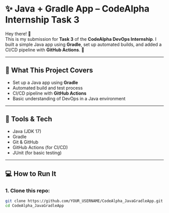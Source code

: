 # ✨ Java + Gradle App – CodeAlpha Internship Task 3

Hey there! 👋  
This is my submission for **Task 3** of the **CodeAlpha DevOps Internship**. I built a simple Java app using **Gradle**, set up automated builds, and added a CI/CD pipeline with **GitHub Actions**. 🎯

---

## 🚀 What This Project Covers

- Set up a Java app using **Gradle**
- Automated build and test process
- CI/CD pipeline with **GitHub Actions**
- Basic understanding of DevOps in a Java environment

---

## 🔧 Tools & Tech

- Java (JDK 17)
- Gradle
- Git & GitHub
- GitHub Actions (for CI/CD)
- JUnit (for basic testing)

---

## 💻 How to Run It

### 1. Clone this repo:
```bash
git clone https://github.com/YOUR_USERNAME/CodeAlpha_JavaGradleApp.git
cd CodeAlpha_JavaGradleApp
